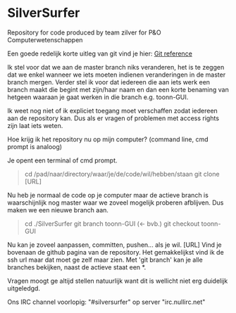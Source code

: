 SilverSurfer
============

Repository for code produced by team zilver for P&amp;O Computerwetenschappen

Een goede redelijk korte uitleg van git vind je hier: 
[Git reference](http://gitref.org/index.html)

Ik stel voor dat we aan de master branch niks veranderen, het is te zeggen dat
we enkel wanneer we iets moeten indienen veranderingen in de master branch
mergen. Verder stel ik voor dat iedereen die aan iets werk een branch maakt die
begint met zijn/haar naam en dan een korte benaming van hetgeen waaraan je gaat
werken in die branch e.g. toonn-GUI.

Ik weet nog niet of ik expliciet toegang moet verschaffen zodat iedereen aan
de repository kan. Dus als er vragen of problemen met access rights zijn laat
iets weten.

Hoe krijg ik het repository nu op mijn computer?
    (command line, cmd prompt is analoog)

Je opent een terminal of cmd prompt.

> cd /pad/naar/directory/waar/je/de/code/wil/hebben/staan
> git clone [URL]

  Nu heb je normaal de code op je computer maar de actieve branch is
  waarschijnlijk nog master waar we zoveel mogelijk proberen afblijven.
  Dus maken we een nieuwe branch aan.

> cd ./SilverSurfer
> git branch toonn-GUI (<- bvb.)
> git checkout toonn-GUI

  Nu kan je zoveel aanpassen, committen, pushen... als je wil.
  [URL] Vind je bovenaan de github pagina van de repository.
  Het gemakkelijkst vind ik de ssh url maar dat moet ge zelf maar zien.
  Met 'git branch' kan je alle branches bekijken, naast de actieve staat een *.

Vragen moogt ge altijd stellen natuurlijk want dit is wellicht niet erg
duidelijk uitgeledgd.


Ons IRC channel voorlopig:
 "#silversurfer" op server "irc.nullirc.net"


